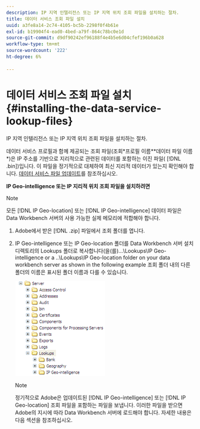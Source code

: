```yaml
---
description: IP 지역 인텔리전스 또는 IP 지역 위치 조회 파일을 설치하는 절차.
title: 데이터 서비스 조회 파일 설치
uuid: a3fe8a14-2c74-4105-bc5b-2298f0f4b61e
exl-id: b19904f4-ead0-4bed-a79f-864c78bc0e1d
source-git-commit: d9df90242ef96188f4e4b5e6d04cfef196b0a628
workflow-type: tm+mt
source-wordcount: '222'
ht-degree: 6%

---
```


# 데이터 서비스 조회 파일 설치{#installing-the-data-service-lookup-files}

IP 지역 인텔리전스 또는 IP 지역 위치 조회 파일을 설치하는 절차.

데이터 서비스 프로필과 함께 제공되는 조회 파일(조회\*프로필 이름*\*데이터 파일 이름*)은 IP 주소를 기반으로 지리적으로 관련된 데이터를 포함하는 이진 파일( [!DNL .bin])입니다. 이 파일을 정기적으로 대체하여 최신 지리적 데이터가 있는지 확인해야 합니다. [데이터 서비스 파일 업데이트](../../../../home/c-geo-oview/c-wk-data-svcs/c-updt-data-svc-files.md#concept-2b3d11e4cb814fc09add5de58a87045c)를 참조하십시오.

**IP Geo-intelligence 또는 IP 지리적 위치 조회 파일을 설치하려면**

>[!NOTE]
>
>모든 [!DNL IP Geo-location] 또는 [!DNL IP Geo-intelligence] 데이터 파일은 Data Workbench 서버의 사용 가능한 실제 메모리에 적합해야 합니다.

1. Adobe에서 받은 [!DNL .zip] 파일에서 조회 폴더를 엽니다.
1. IP Geo-intelligence 또는 IP Geo-location 폴더를 Data Workbench 서버 설치 디렉토리의 Lookups 폴더로 복사합니다(을(를)...\Lookups\IP Geo-intelligence or a ..\Lookups\IP Geo-location folder on your data workbench server as shown in the following example 조회 폴더 내의 다른 폴더의 이름은 표시된 폴더 이름과 다를 수 있습니다.

   ![단계 정보](assets/Geo_installLookups_dirIP.png)

   >[!NOTE]
   >
   >정기적으로 Adobe은 업데이트된 [!DNL IP Geo-intelligence] 또는 [!DNL IP Geo-location] 조회 파일을 포함하는 파일을 보냅니다. 이러한 파일을 받으면 Adobe의 지시에 따라 Data Workbench 서버에 로드해야 합니다. 자세한 내용은 다음 섹션을 참조하십시오.
